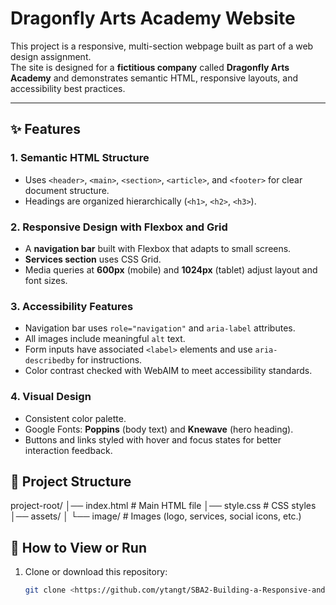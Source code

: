# Dragonfly Arts Academy Website

This project is a responsive, multi-section webpage built as part of a web design assignment.  
The site is designed for a **fictitious company** called **Dragonfly Arts Academy** and demonstrates semantic HTML, responsive layouts, and accessibility best practices.

---

## ✨ Features

### 1. Semantic HTML Structure
- Uses `<header>`, `<main>`, `<section>`, `<article>`, and `<footer>` for clear document structure.
- Headings are organized hierarchically (`<h1>`, `<h2>`, `<h3>`).

### 2. Responsive Design with Flexbox and Grid
- A **navigation bar** built with Flexbox that adapts to small screens.
- **Services section** uses CSS Grid.
- Media queries at **600px** (mobile) and **1024px** (tablet) adjust layout and font sizes.

### 3. Accessibility Features
- Navigation bar uses `role="navigation"` and `aria-label` attributes.
- All images include meaningful `alt` text.
- Form inputs have associated `<label>` elements and use `aria-describedby` for instructions.
- Color contrast checked with WebAIM to meet accessibility standards.

### 4. Visual Design
- Consistent color palette.
- Google Fonts: **Poppins** (body text) and **Knewave** (hero heading).
- Buttons and links styled with hover and focus states for better interaction feedback.

## 📂 Project Structure
project-root/
│── index.html # Main HTML file
│── style.css # CSS styles
│── assets/
│ └── image/ # Images (logo, services, social icons, etc.)

## 🚀 How to View or Run

1. Clone or download this repository:
   ```bash
   git clone <https://github.com/ytangt/SBA2-Building-a-Responsive-and-Accessible-Web-Page>